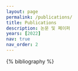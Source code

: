```yaml
---
layout: page
permalink: /publications/
title: Publications
description: 논문 및 페이퍼
years: [2022]
nav: true
nav_order: 2
---
```


<!-- _pages/publications.md -->
<div class="publications">

{% bibliography %}

</div>
